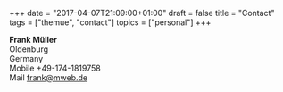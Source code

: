 +++
date = "2017-04-07T21:09:00+01:00"
draft = false
title = "Contact"
tags = ["themue", "contact"]
topics = ["personal"]
+++

**Frank Müller** <br>
Oldenburg <br>
Germany <br>
Mobile +49-174-1819758 <br>
Mail frank@mweb.de
